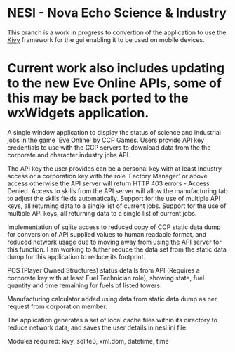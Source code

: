 NESI - Nova Echo Science & Industry
=====


This branch is a work in progress to convertion of the application to use the [Kivy](http://kivy.org) framework for the gui enabling it to be used on mobile devices.

Current work also includes updating to the new Eve Online APIs, some of this may be back ported to the wxWidgets application.
=====

A single window application to display the status of science and industrial jobs in the game 'Eve Online' by CCP Games.
Users provide API key credentials to use with the CCP servers to download data from the the corporate and character industry jobs API.

The API key the user provides can be a personal key with at least Industry access or a corporation key with the role 'Factory Manager' or above access otherwise the API server will return HTTP 403 errors - Access Denied. Access to skills from the API server will allow the manufacturing tab to adjust the skills fields automatically. Support for the use of multiple API keys, all returning data to a single list of current jobs.
Support for the use of multiple API keys, all returning data to a single list of current jobs.

Implementation of sqlite access to reduced copy of CCP static data dump for conversion of API supplied values to human readable format, and reduced network usage due to moving away from using the API server for this function.
I am working to futher reduce the data set from the static data dump for this application to reduce its footprint.

POS (Player Owned Structures) status details from API (Requires a corporate key with at least Fuel Technician role), showing state, fuel quantity and time remaining for fuels of listed towers.

Manufacturing calculator added using data from static data dump as per request from corporation member.

The application generates a set of local cache files within its directory to reduce network data, and saves the user details in nesi.ini file.

Modules required: kivy, sqlite3, xml.dom, datetime, time
